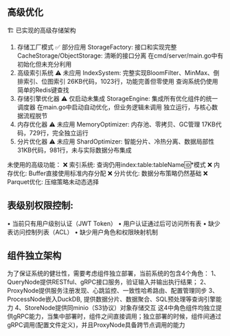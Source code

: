 ## 高级优化

🏗️ 已实现的高级存储架构
1. 存储工厂模式 ✅ 部分应用
StorageFactory: 接口和实现完整
CacheStorage/ObjectStorage: 清晰的接口分离
在cmd/server/main.go中有初始化但未充分利用
2. 高级索引系统 ⚠️ 未应用
IndexSystem: 完整实现BloomFilter、MinMax、倒排索引、位图索引
26KB代码，1023行，功能完善但零使用
查询系统仍使用简单的Redis键查找
3. 存储引擎优化器 ⚠️ 仅启动未集成
StorageEngine: 集成所有优化组件的统一调度器
在main.go中启动自动优化，但业务逻辑未调用
独立运行，与核心数据流程脱节
4. 内存优化器 ⚠️ 未应用 
MemoryOptimizer: 内存池、零拷贝、GC管理
17KB代码，729行，完全独立运行
5. 分片优化器 ⚠️ 未应用
ShardOptimizer: 智能分片、冷热分离、数据局部性
31KB代码，981行，未与实际数据分布集成

未使用的高级功能：
❌ 索引系统: 查询仍用index:table:tableName:id:*模式
❌ 内存优化: Buffer直接使用标准内存分配
❌ 分片优化: 数据分布策略仍然基础
❌ Parquet优化: 压缩策略未动态选择


## 表级别权限控制: 
 
 • 当前只有用户级别认证（JWT Token） 
 • 用户认证通过后可访问所有表 
 • 缺少表访问控制列表（ACL） 
 • 缺少用户角色和权限映射机制

## 组件独立架构
为了保证系统的健壮性，需要考虑组件独立部署，当前系统的包含4个角色：
1、QueryNode提供RESTful、gRPC接口服务，验证输入并输出执行结果；
2、ProxyNode提供服务注册发现、心跳监控、一致性哈希路由、配置管理同步
3、ProcessNode嵌入DuckDB, 提供数据分片、数据聚合、SQL预处理等查询引擎能力
4、StoreNode提供同minio（S3协议）对象存储交互
这4中角色组件均独立提供gRPC能力，当集中部署时，组件之间直接调用；独立部署的时候，组件间通过gRPC调用(配置文件定义)，并且ProxyNode具备跨节点调用的能力
